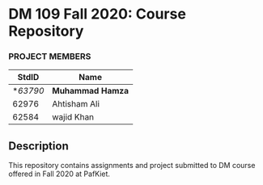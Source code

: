 # DM 109 Fall 2020: Course Repository #
### PROJECT MEMBERS ###
StdID | Name
------------ | -------------
**63790* | **Muhammad Hamza** <!--this is the group leader in bold-->
62976 | Ahtisham Ali
62584 | wajid Khan
<!-- Replace name and student ids with acutally group member names and ids-->

## Description ##
This repository contains assignments and project submitted to DM course offered in Fall 2020 at PafKiet.
